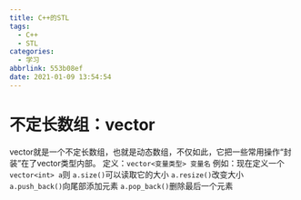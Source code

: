 ```yaml
---
title: C++的STL
tags:
  - C++
  - STL
categories:
  - 学习
abbrlink: 553b08ef
date: 2021-01-09 13:54:54
---
```

# 不定长数组：vector
vector就是一个不定长数组，也就是动态数组，不仅如此，它把一些常用操作“封装”在了vector类型内部。
定义：`vector<变量类型> 变量名`
例如：现在定义一个`vector<int> a`则
`a.size()`可以读取它的大小
`a.resize()`改变大小
`a.push_back()`向尾部添加元素
`a.pop_back()`删除最后一个元素